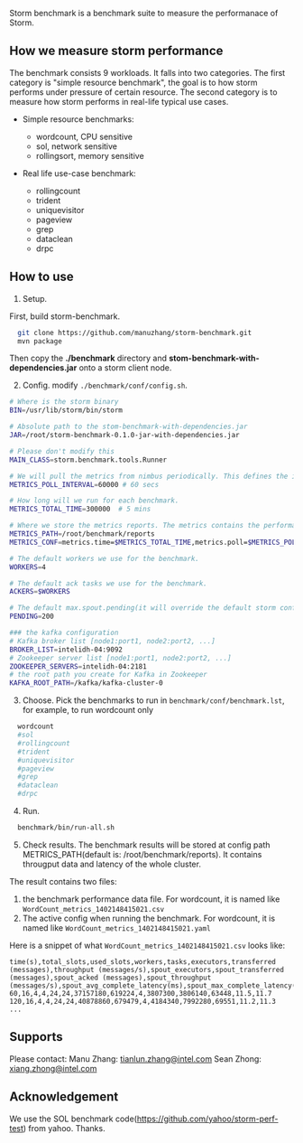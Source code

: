 Storm benchmark is a benchmark suite to measure the performanace of Storm. 

## How we measure storm performance

The benchmark consists 9 workloads. It falls into two categories. The first category is "simple resource benchmark", the goal is to how storm performs under pressure of certain resource. The second category is to measure how storm performs in real-life typical use cases.

 - Simple resource benchmarks:
    * wordcount, CPU sensitive
    * sol, network sensitive
    * rollingsort, memory sensitive

 - Real life use-case benchmark:
     * rollingcount
     * trident
     * uniquevisitor 
     * pageview
     * grep
     * dataclean
     * drpc

## How to use

1. Setup. 
   
  First, build storm-benchmark.
  ```bash
    git clone https://github.com/manuzhang/storm-benchmark.git
    mvn package
  ```
 Then copy the **./benchmark** directory and **stom-benchmark-with-dependencies.jar** onto a storm client node.

2. Config. modify `./benchmark/conf/config.sh`.

  
  ```bash
# Where is the storm binary
BIN=/usr/lib/storm/bin/storm

# Absolute path to the stom-benchmark-with-dependencies.jar
JAR=/root/storm-benchmark-0.1.0-jar-with-dependencies.jar

# Please don't modify this
MAIN_CLASS=storm.benchmark.tools.Runner

# We will pull the metrics from nimbus periodically. This defines the interval.
METRICS_POLL_INTERVAL=60000 # 60 secs

 # How long will we run for each benchmark.
METRICS_TOTAL_TIME=300000  # 5 mins

# Where we store the metrics reports. The metrics contains the performance and throughput information.
METRICS_PATH=/root/benchmark/reports
METRICS_CONF=metrics.time=$METRICS_TOTAL_TIME,metrics.poll=$METRICS_POLL_INTERVAL,metrics.path=$METRICS_PATH

# The default workers we use for the benchmark.
WORKERS=4

# The default ack tasks we use for the benchmark.
ACKERS=$WORKERS

# The default max.spout.pending(it will override the default storm config) we use for the benchmarks.
PENDING=200

### the kafka configuration
 # Kafka broker list [node1:port1, node2:port2, ...]
BROKER_LIST=intelidh-04:9092
# Zookeeper server list [node1:port1, node2:port2, ...]
ZOOKEEPER_SERVERS=intelidh-04:2181
# the root path you create for Kafka in Zookeeper
KAFKA_ROOT_PATH=/kafka/kafka-cluster-0  
```

3. Choose. Pick the benchmarks to run in `benchmark/conf/benchmark.lst`, for example, to run wordcount only

  ```bash
    wordcount
    #sol
    #rollingcount
    #trident
    #uniquevisitor
    #pageview
    #grep
    #dataclean
    #drpc
  ```

4. Run.  

  ```bash 
    benchmark/bin/run-all.sh
  ```

5. Check results.
 The benchmark results will be stored at config path METRICS_PATH(default is: /root/benchmark/reports). It contains througput data and latency of the whole cluster.
 
 The result contains two files:
   1. the benchmark performance data file. For wordcount, it is named like `WordCount_metrics_1402148415021.csv`
   2. The active config when running the benchmark. For wordcount, it is named like `WordCount_metrics_1402148415021.yaml`

Here is a snippet of what `WordCount_metrics_1402148415021.csv` looks like:


  ```
  time(s),total_slots,used_slots,workers,tasks,executors,transferred (messages),throughput (messages/s),spout_executors,spout_transferred (messages),spout_acked (messages),spout_throughput (messages/s),spout_avg_complete_latency(ms),spout_max_complete_latency(ms)
  60,16,4,4,24,24,37157180,619224,4,3807300,3806140,63448,11.5,11.7
  120,16,4,4,24,24,40878860,679479,4,4184340,7992280,69551,11.2,11.3
  ...
  ```

## Supports

Please contact:
Manu Zhang: tianlun.zhang@intel.com
Sean Zhong: xiang.zhong@intel.com

## Acknowledgement

We use the SOL benchmark code(https://github.com/yahoo/storm-perf-test) from yahoo. Thanks. 
